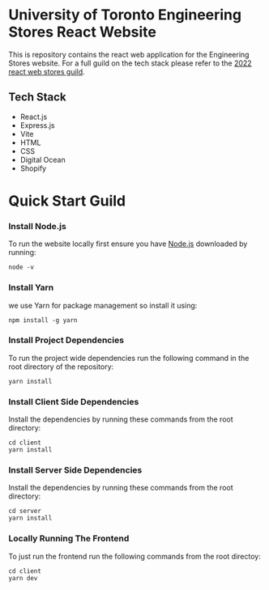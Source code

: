 # University of Toronto Engineering Stores React Website
This is repository contains the react web application for the Engineering Stores website. For a full guild on the tech stack please refer to the [2022 react web stores guild](https://docs.google.com/document/d/e/2PACX-1vQ8exQgkFiQJSUaVKl6TAo1B6AWj3MqXNRW5lSM3QZcPWXvIJuodO-asDeaMMxUWofUaCSMJpxat5ww/pub).

## Tech Stack
* React.js
* Express.js
* Vite
* HTML
* CSS
* Digital Ocean
* Shopify

# Quick Start Guild

### Install Node.js
To run the website locally first ensure you have [Node.js](https://nodejs.org/en/download/) downloaded by running: 
```
node -v
```

### Install Yarn
we use Yarn for package management so install it using:
```
npm install -g yarn
```

### Install Project Dependencies 
To run the project wide dependencies run the following command in the root directory of the repository:
```
yarn install
```

### Install Client Side Dependencies
Install the dependencies by running these commands from the root directory:
```
cd client
yarn install
```

### Install Server Side Dependencies
Install the dependencies by running these commands from the root directory:
```
cd server
yarn install
```

### Locally Running The Frontend
To just run the frontend run the following commands from the root directoy:
```
cd client
yarn dev
```
